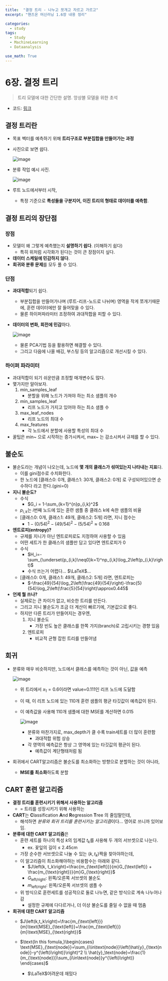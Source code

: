 ```yaml
---
title:  "결정 트리 - 나누고 쪼개고 자르고 가르고"
excerpt: "핸즈온 머신러닝 1.6장 내용 정리"

categories:
  - study
tags:
  - Study
  - MachineLearning
  - Dataanalysis

use_math: True
---
```


# 6장. 결정 트리

> 트리 모델에 대한 간단한 설명. 앙상블 모델을 위한 초석

- 코드: [링크](https://github.com/Sean-Parkk/hands_on_ML_2/blob/master/code/%ED%95%B8%EC%A6%88%EC%98%A8%EB%A8%B8%EC%8B%A0%EB%9F%AC%EB%8B%9D_1%EB%B6%80_6%EC%9E%A5.ipynb)

## 결정 트리란

- 목표 벡터를 예측하기 위해 **트리구조로 부분집합을 만들어가는 과정**
- 사진으로 보면 쉽다.

    ![image](https://github.com/Sean-Parkk/seanparkk/blob/master/assets/images/homl/6/0.png?raw=true)

- 분류 작업 예시 사진.

    ![image](https://github.com/Sean-Parkk/seanparkk/blob/master/assets/images/homl/6/1.png?raw=true)

- 루트 노드에서부터 시작,
    - 특정 기준으로 **특성들을 구분지어, 이진 트리의 형태로 데이터를 예측함**.

## 결정 트리의 장단점

### 장점

- 모델이 왜 그렇게 예측했는지 **설명하기 쉽다**. (이해하기 쉽다)
    - 특히 위처럼 시각화가 된다는 것이 큰 장점이지 싶다.
- **데이터 스케일에 민감하지 않다**.
- **회귀와 분류 문제**를 모두 풀 수 있다.

### 단점

- **과대적합**되기 쉽다.
    - 부분집합을 만들어가나며 (루트-리프-노드로 나뉘며) 영역을 작게 쪼개기때문에, 훈련 데이터에만 잘 들어맞을 수 있다.
    - 물론 하이퍼파라미터 조정하여 과대적합을 피할 수 있다.
- **데이터의 변화, 회전에 민감**하다.

    ![image](https://github.com/Sean-Parkk/seanparkk/blob/master/assets/images/homl/6/2.png?raw=true)

    - 물론 PCA기법 등을 활용하면 해결할 수 있다.
    - 그리고 다음에 나올 배깅, 부스팅 등의 알고리즘으로 개선시킬 수 있다.

### 하이퍼 파라미터

- 과대적합이 되기 쉬운만큼 조정할 매개변수도 많다.
- 몇가지만 알아보자.
    1. min_samples_leaf
        - 분할을 위해 노드가 가져야 하는 최소 샘플의 개수
    2. min_samples_leaf
        - 리프 노드가 가지고 있어야 하는 최소 샘플 수
    3. max_leaf_nodes
        - 리프 노드의 최대 수
    4. max_features
        - 각 노드에서 분할에 사용할 특성의 최대 수
- 꿀팁은 min~ 으로 시작하는 증가시켜서, max~ 는 감소시켜서 규제를 할 수 있다.

## 불순도

- 불순도라는 개념이 나오는데, 노드에 **몇 개의 클래스가 섞여있는지 나타내는 지표**다.
    - 이를 gini점수로 수치화한다.
    - 한 노드에 [클래스0: 0개, 클래스1: 30개, 클래스2: 0개] 로 구성되어있으면 순수하다 라고 한다.(gini=0)
- **지니 불순도?**
    - 수식
        - $G_i = 1-\sum_{k=1}^{n}p_{i,k}^2$
    - $p_{i,k}$는 $i$번째 노드에 있는 훈련 샘플 중 클래스 k에 속한 샘플의 비율
    - [클래스0: 0개, 클래스1: 49개, 클래스2: 5개] 라면, 지니 점수는
        - $1-(0/54)^2-(49/54)^2-(5/54)^2\approx0.168$
- **엔트로피(entropy)?**
    - 규제를 지니가 아닌 엔트로피로도 지정하여 사용할 수 있음
    - 어떤 세트가 한 클래스의 샘플만 담고 있다면 엔트로피가 0
    - 수식
        - $H_i=-\sum_{\underset{p_{i,k}\neq0}k=1}^np_{i,k}\log_2\left(p_{i,k}\right)$
        - 수식 쓰는거 어렵다... $\LaTeX$...
    - [클래스0: 0개, 클래스1: 49개, 클래스2: 5개] 라면, 엔트로피는
        - $-\frac{49}{54}\log_2\left(\frac{49}{54}\right)-\frac{5}{54}\log_2\left(\frac{5}{54}\right)\approx0.445$
- **언제 뭘 쓰나?**
    - 실제로는 큰 차이가 없고, 비슷한 트리를 만든다.
    - 그리고 지니 불순도가 조금 더 계산이 빠르기에, 기본값으로 좋다.
    - 하지만 다른 트리가 만들어지는 경우엔,
        1. 지니 불순도
            - 가장 빈도 높은 클래스를 한쪽 가지(branch)로 고립시키는 경향 있음
        2. 엔트로피
            - 비교적 균형 잡힌 트리를 만들어냄

## 회귀

- 분류와 매우 비슷하지만, 노드에서 클래스를 예측하는 것이 아닌, 값을 예측

    ![image](https://github.com/Sean-Parkk/seanparkk/blob/master/assets/images/homl/6/3.png?raw=true)

    - 위 트리에서 $x_1=0.6$이라면 value=0.111인 리프 노드에 도달함
    - 이 때, 이 리프 노드에 있는 110개 훈련 샘플의 평균 타깃값이 예측값이 된다.
    - 이 예측값을 사용해 110개 샘플에 대한 MSE를 계산하면 0.015

        ![image](https://github.com/Sean-Parkk/seanparkk/blob/master/assets/images/homl/6/4.png?raw=true)

        - 분류와 마찬가지로, max_depth가 클 수록 train세트를 더 많이 훈련함
            - 과대적합 위험 상승
        - 각 영역의 예측값은 항상 그 영역에 있는 타깃값의 평균이 된다.
            - 예측값이 계단형태처럼 됨
- 회귀에서 CART알고리즘은 불순도를 최소화하는 방향으로 분할하는 것이 아니라,
    - **MSE를 최소화**하도록 분할

## CART 훈련 알고리즘

- **결정 트리를 훈련시키기 위해서 사용하는 알고리즘**
    - = 트리를 성장시키기 위해 사용하는
- **CART**는 **C**lassification **A**nd **R**egression **T**ree 의 줄임말인데,
    - 해석하면 *분류와 회귀 트리를 훈련시키는 알고리즘*이다... 영어로 쓰니까 있어보임.
- **분류에 대한 CART 알고리즘**은
    - 훈련 세트를 하나의 특성 $k$의 임계값 $t_k$를 사용해 두 개의 서브셋으로 나눈다.
        - ex. 꽃잎의 길이 ≤ 2.45cm
    - 가장 순수한 서브셋으로 나눌 수 있는 $(k, t_k)$짝을 찾아야하는데,
    - 이 알고리즘이 최소화해야하는 비용함수는 아래와 같다.
        - $J\left(k, t_k\right)=\frac{m_{\text{left}}}{m}G_{\text{left}} + \frac{m_{\text{right}}}{m}G_{\text{right}}$
        - $G_\text{left/right}$: 왼쪽/오른쪽 서브셋의 불순도
        - $m_\text{left/right}$: 왼쪽/오른쪽 서브셋의 샘플 수
    - 위 방식으로 훈련세트를 성공적으로 둘로 나누면, 같은 방식으로 계속 나누어나감
        - 설정한 규제에 다다르거나, 더 이상 불순도를 줄일 수 없을 때 멈춤
- **회귀에 대한 CART 알고리즘**
    - $J\left(k,t_k\right)=\frac{m_{\text{left}}}{m}\text{MSE}_{\text{left}}+\frac{m_{\text{left}}}{m}\text{MSE}_{\text{right}}$

    - $\text{In this fomula,}\begin{cases} \text{MSE}_{\text{node}}=\sum_{i\in\text{node}}\left(\hat{y}_{\text{node}}-y^{\left(i\right)}\right)^2 \\ \hat{y}_\text{node}=\frac{1}{m_{\text{node}}}\sum_{i\in\text{node}}y^{\left(i\right)} \end{cases}$
        - $\LaTeX$어려운데 재밌다
